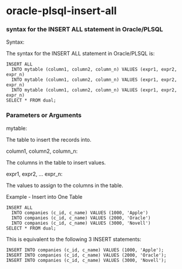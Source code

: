 # oracle-plsql-insert-all
### syntax for the INSERT ALL statement in Oracle/PLSQL

Syntax:

The syntax for the INSERT ALL statement in Oracle/PLSQL is:
```
INSERT ALL
  INTO mytable (column1, column2, column_n) VALUES (expr1, expr2, expr_n)
  INTO mytable (column1, column2, column_n) VALUES (expr1, expr2, expr_n)
  INTO mytable (column1, column2, column_n) VALUES (expr1, expr2, expr_n)
SELECT * FROM dual;
```
### Parameters or Arguments

mytable:

The table to insert the records into.

column1, column2, column_n:

The columns in the table to insert values.

expr1, expr2, ... expr_n:

The values to assign to the columns in the table.


Example - Insert into One Table
```
INSERT ALL
  INTO companies (c_id, c_name) VALUES (1000, 'Apple')
  INTO companies (c_id, c_name) VALUES (2000, 'Oracle')
  INTO companies (c_id, c_name) VALUES (3000, 'Novell')
SELECT * FROM dual;
```
This is equivalent to the following 3 INSERT statements:
```
INSERT INTO companies (c_id, c_name) VALUES (1000, 'Apple');
INSERT INTO companies (c_id, c_name) VALUES (2000, 'Oracle');
INSERT INTO companies (c_id, c_name) VALUES (3000, 'Novell');
```
